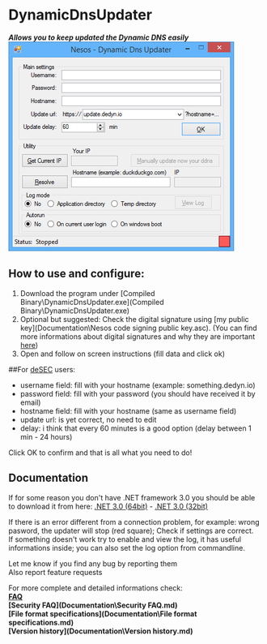 # DynamicDnsUpdater
***Allows you to keep updated the Dynamic DNS easily***  
![screenshot](Documentation\screenshot.png)  
## How to use and configure:  
1.  Download the program under [Compiled Binary\DynamicDnsUpdater.exe](Compiled Binary\DynamicDnsUpdater.exe)  
2. Optional but suggested: Check the digital signature using [my public key](Documentation\Nesos code signing public key.asc). (You can find more informations about digital signatures and why they are important [here](https://www.qubes-os.org/doc/verifying-signatures/))  
3. Open and follow on screen instructions  (fill data and click ok)

##For [deSEC](https://desec.io/#!/en/) users:  
- username field: fill with your hostname (example: something.dedyn.io)  
- password field: fill with your password (you should have received it by email)  
- hostname field: fill with your hostname (same as username field)  
- update url: is yet correct, no need to edit  
- delay: i think that every 60 minutes is a good option (delay between 1 min - 24 hours)  

Click OK to confirm and that is all what you need to do!
## Documentation
If for some reason you don't have .NET framework 3.0 you should be able to download it from here: [.NET 3.0 (64bit)](http://go.microsoft.com/fwlink/?LinkId=98106) -
[.NET 3.0 (32bit)](http://download.microsoft.com/download/8/F/E/8FEEE89D-9E4F-4BA3-993E-0FFEA8E21E1B/NetFx30SP1_x86.exe)  

If there is an error different from a connection problem, for example: wrong pasword, the updater will stop (red square); Check if settings are correct.  
If something doesn't work try to enable and view the log, it has useful informations inside; you can also set the log option from commandline.  

Let me know if you find any bug by reporting them  
Also report feature requests  

For more complete and detailed informations check:  
**[FAQ](Documentation\FAQ.md)**  
**[Security FAQ](Documentation\Security FAQ.md)**  
**[File format specifications](Documentation\File format specifications.md)**  
**[Version history](Documentation\Version history.md)**  